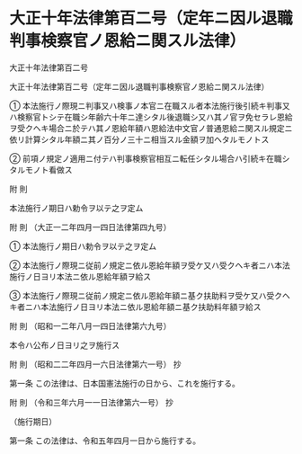 # 大正十年法律第百二号（定年ニ因ル退職判事検察官ノ恩給ニ関スル法律）

大正十年法律第百二号

大正十年法律第百二号（定年ニ因ル退職判事検察官ノ恩給ニ関スル法律）

① 本法施行ノ際現ニ判事又ハ検事ノ本官ニ在職スル者本法施行後引続キ判事又ハ検察官トシテ在職シ年齢六十年ニ達シタル後退職シ又ハ其ノ官ヲ免セラレ恩給ヲ受クヘキ場合ニ於テハ其ノ恩給年額ハ恩給法中文官ノ普通恩給ニ関スル規定ニ依リ計算シタル年額ニ其ノ百分ノ三十ニ相当スル金額ヲ加ヘタルモノトス

② 前項ノ規定ノ適用ニ付テハ判事検察官相互ニ転任シタル場合ハ引続キ在職シタルモノト看做ス

附 則

本法施行ノ期日ハ勅令ヲ以テ之ヲ定ム

附 則 （大正一二年四月一四日法律第四九号）

① 本法施行ノ期日ハ勅令ヲ以テ之ヲ定ム

② 本法施行ノ際現ニ従前ノ規定ニ依ル恩給年額ヲ受ケ又ハ受クヘキ者ニハ本法施行ノ日ヨリ本法ニ依ル恩給年額ヲ給ス

③ 本法施行ノ際現ニ従前ノ規定ニ依ル恩給年額ニ基ク扶助料ヲ受ケ又ハ受クヘキ者ニハ本法施行ノ日ヨリ本法ニ依ル恩給年額ニ基ク扶助料年額ヲ給ス

附 則 （昭和一二年八月一四日法律第六九号）

本令ハ公布ノ日ヨリ之ヲ施行ス

附 則 （昭和二二年四月一六日法律第六一号） 抄

第一条 この法律は、日本国憲法施行の日から、これを施行する。

附 則 （令和三年六月一一日法律第六一号） 抄

（施行期日）

第一条 この法律は、令和五年四月一日から施行する。
